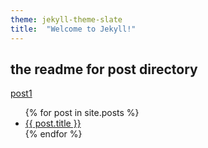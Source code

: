 ```yaml
---
theme: jekyll-theme-slate
title:  "Welcome to Jekyll!"
---
```


## the readme for post directory

[post1](./2022-12-09-noel)

<ul>
  {% for post in site.posts %}
    <li>
      <a href="{{ post.url }}">{{ post.title }}</a>
    </li>
  {% endfor %}
</ul>
